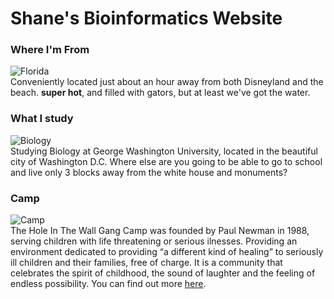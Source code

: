 # Shane's Bioinformatics Website


### Where I'm From 
![Florida](http://www.worldatlas.com/img/areamap/703c198db6b9235a043ab7b56a6dc743.gif)  
Conveniently located just about an hour away from both Disneyland and the beach. **super hot**, and filled with gators, but at least we've got the water. 



### What I study 
![Biology](https://static.wixstatic.com/media/7fe4e3_e9631d35de724b12b75a50f50d0c76fd~mv2.jpg/v1/crop/x_0,y_60,w_395,h_275/fill/w_551,h_385,al_c,lg_1,q_80/Biology.jpg)  
Studying Biology at George Washington University, located in the beautiful city of Washington D.C. Where else are you going to be able to go to school and live only 3 blocks away from the white house and monuments? 

### Camp
![Camp](https://secure2.convio.net/hwgf/teamraiser-themes/general/images/hole-logo.png)  
The Hole In The Wall Gang Camp was founded by Paul Newman in 1988, serving children with life threatening or serious ilnesses. Providing an environment dedicated to providing “a different kind of healing” to seriously ill children and their families, free of charge. It is a community that celebrates the spirit of childhood, the sound of laughter and the feeling of endless possibility. You can find out more [here](https://www.holeinthewallgang.org/about/).
